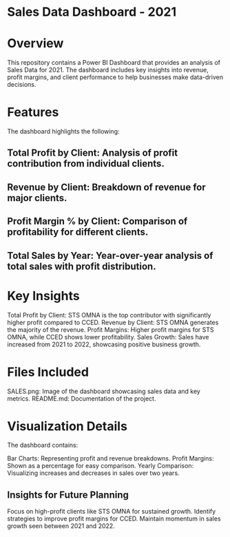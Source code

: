 # Sales Data Dashboard - 2021
# Overview
This repository contains a Power BI Dashboard that provides an analysis of Sales Data for 2021. The dashboard includes key insights into revenue, profit margins, and client performance to help businesses make data-driven decisions.

# Features
The dashboard highlights the following:

## Total Profit by Client: Analysis of profit contribution from individual clients.
## Revenue by Client: Breakdown of revenue for major clients.
## Profit Margin % by Client: Comparison of profitability for different clients.
## Total Sales by Year: Year-over-year analysis of total sales with profit distribution.
# Key Insights
Total Profit by Client:
STS OMNA is the top contributor with significantly higher profit compared to CCED.
Revenue by Client:
STS OMNA generates the majority of the revenue.
Profit Margins:
Higher profit margins for STS OMNA, while CCED shows lower profitability.
Sales Growth:
Sales have increased from 2021 to 2022, showcasing positive business growth.
# Files Included
SALES.png: Image of the dashboard showcasing sales data and key metrics.
README.md: Documentation of the project.

# Visualization Details
The dashboard contains:

Bar Charts: Representing profit and revenue breakdowns.
Profit Margins: Shown as a percentage for easy comparison.
Yearly Comparison: Visualizing increases and decreases in sales over two years.
## Insights for Future Planning
Focus on high-profit clients like STS OMNA for sustained growth.
Identify strategies to improve profit margins for CCED.
Maintain momentum in sales growth seen between 2021 and 2022.
